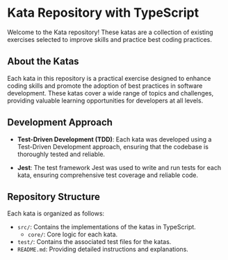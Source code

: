 # Kata Repository with TypeScript

Welcome to the Kata repository! These katas are a collection of existing exercises selected to improve skills and practice best coding practices.

## About the Katas

Each kata in this repository is a practical exercise designed to enhance coding skills and promote the adoption of best practices in software development. These katas cover a wide range of topics and challenges, providing valuable learning opportunities for developers at all levels.

## Development Approach

- **Test-Driven Development (TDD)**: Each kata was developed using a Test-Driven Development approach, ensuring that the codebase is thoroughly tested and reliable.

- **Jest**: The test framework Jest was used to write and run tests for each kata, ensuring comprehensive test coverage and reliable code.

## Repository Structure

Each kata is organized as follows:

- `src/`: Contains the implementations of the katas in TypeScript.
  - `core/`: Core logic for each kata.
- `test/`: Contains the associated test files for the katas.
- `README.md`: Providing detailed instructions and explanations.
